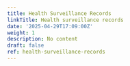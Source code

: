 ```yaml
---
title: Health Surveillance Records
linkTitle: Health surveillance records
date: '2025-04-29T17:09:00Z'
weight: 1
description: No content
draft: false
ref: health-surveillance-records
---
```


